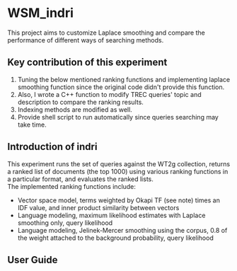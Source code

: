 # WSM_indri
This project aims to customize Laplace smoothing and compare the performance of different ways of searching methods.

## Key contribution of this experiment
1. Tuning the below mentioned ranking functions and implementing laplace smoothing function since the original code didn't provide this function.
2. Also, I wrote a C++ function to modify TREC queries' topic and description to compare the ranking results.
3. Indexing methods are modified as well.
4. Provide shell script to run automatically since queries searching may take time. 

## Introduction of indri
This experiment runs the set of queries against the WT2g collection, returns a ranked list of documents (the top 1000) using various ranking functions in a particular format, and evaluates the ranked lists.<br />
The implemented ranking functions include:<br />
* Vector space model, terms weighted by Okapi TF (see note) times an IDF value, and inner product similarity between vectors
* Language modeling, maximum likelihood estimates with Laplace smoothing only, query likelihood
* Language modeling, Jelinek-Mercer smoothing using the corpus, 0.8 of the weight attached to the background probability, query likelihood

## User Guide

